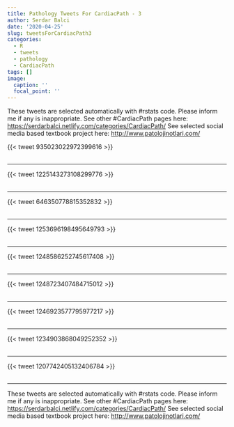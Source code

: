 ```yaml
---
title: Pathology Tweets For CardiacPath - 3
author: Serdar Balci
date: '2020-04-25'
slug: tweetsForCardiacPath3
categories:
  - R
  - tweets
  - pathology
  - CardiacPath
tags: []
image:
  caption: ''
  focal_point: ''
---
```



These tweets are selected automatically with #rstats code. Please inform me if any is inappropriate.
See other #CardiacPath pages here: https://serdarbalci.netlify.com/categories/CardiacPath/ 
See selected social media based textbook project here: http://www.patolojinotlari.com/

{{< tweet 935023022972399616 >}}
<br>
<br>
<hr>
{{< tweet 1225143273108299776 >}}
<br>
<br>
<hr>
{{< tweet 646350778815352832 >}}
<br>
<br>
<hr>
{{< tweet 1253696198495649793 >}}
<br>
<br>
<hr>
{{< tweet 1248586252745617408 >}}
<br>
<br>
<hr>
{{< tweet 1248723407484715012 >}}
<br>
<br>
<hr>
{{< tweet 1246923577795977217 >}}
<br>
<br>
<hr>
{{< tweet 1234903868049252352 >}}
<br>
<br>
<hr>
{{< tweet 1207742405132406784 >}}
<br>
<br>
<hr>


These tweets are selected automatically with #rstats code. Please inform me if any is inappropriate.
See other #CardiacPath pages here: https://serdarbalci.netlify.com/categories/CardiacPath/ 
See selected social media based textbook project here: http://www.patolojinotlari.com/

